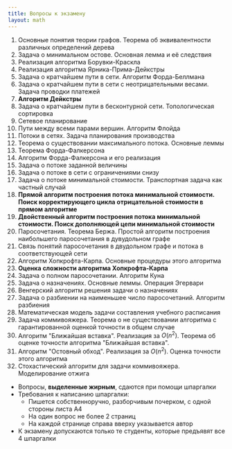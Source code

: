 ```yaml
---
title: Вопросы к экзамену
layout: math
---
```


1. Основные понятия теории графов. Теорема об эквивалентности различных определений дерева
2. Задача о минимальном остове. Основная лемма и её следствия
3. Реализация алгоритма Борувки-Краскла
4. Реализация алгоритма Ярника-Прима-Дейкстры
5. Задача о кратчайшем пути в сети. Алгоритм Форда-Беллмана
6. Задача о кратчайшем пути в сети с неотрицательными весами. Задача проводки платежей
7. **Алгоритм Дейкстры**
8. Задача о кратчайшем пути в бесконтурной сети. Топологическая сортировка
9. Сетевое планирование
10. Пути между всеми парами вершин. Алгоритм Флойда
11. Потоки в сетях. Задача планирования производства
12. Теорема о существовании максимального потока. Основные леммы
13. Теорема Форда-Фалкерсона
14. Алгоритм Форда-Фалкерсона и его реализация
15. Задача о потоке заданной величины
16. Задача о потоке в сети с ограничениями снизу
17. Задача о потоке минимальной стоимости. Транспортная задача как частный случай
18. **Прямой алгоритм построения потока минимальной стоимости. Поиск корректирующего цикла отрицательной стоимости в прямом алгоритме**
19. **Двойственный алгоритм построения потока минимальной стоимости. Поиск дополняющей цепи минимальной стоимости**
20. Паросочетания. Теорема Бержа. Простой алгоритм построения наибольшего паросочетания в дувудольном графе
21. Связь понятий паросочетания в двудольном графе и потока в соответствующей сети
22. Алгоритм Хопкрофта-Карпа. Основные процедуры этого алгоритма
23. **Оценка сложности алгоритма Хопкрофта-Карпа**
24. Задача о полном паросочетании. Алгоритм Куна
25. Задача о назначениях. Основные леммы. Операция Эгервари
26. Венгерский алгоритм решения задачи о назначениях
27. Задача о разбиении на наименьшее число паросочетаний. Алгоритм разбиения
28. Математическая модель задачи составления учебного расписания
29. Задача коммивояжера. Теорема о не существовании алгоритма с гарантированной оценкой точности в общем случае
30. Алгоритм "Ближайшая вставка". Реализация за $O(n^2)$. Теорема об оценке точности алгоритма "Ближайшая вставка".
31. Алгоритм "Остовный обход". Реализация за $O(n^2)$. Оценка точности этого алгоритма
32. Стохастический алгоритм для задачи коммивояжера. Моделирование отжига



* Вопросы, **выделенные жирным**, сдаются при помощи шпаргалки
* Требования к написанию шпаргалки:
  * Пишется собственноручно, разборчивым почерком, с одной стороны листа А4
  * На один вопрос не более 2 страниц
  * На каждой странице справа вверху указывается автор
* К экзамену допускаются только те студенты, которые предъявят все 4 шпаргалки